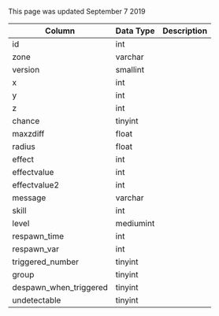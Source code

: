 This page was updated September 7 2019

| Column                 | Data Type | Description |
| ---------------------- | --------- | ----------- |
| id                     | int       |             |
| zone                   | varchar   |             |
| version                | smallint  |             |
| x                      | int       |             |
| y                      | int       |             |
| z                      | int       |             |
| chance                 | tinyint   |             |
| maxzdiff               | float     |             |
| radius                 | float     |             |
| effect                 | int       |             |
| effectvalue            | int       |             |
| effectvalue2           | int       |             |
| message                | varchar   |             |
| skill                  | int       |             |
| level                  | mediumint |             |
| respawn_time           | int       |             |
| respawn_var            | int       |             |
| triggered_number       | tinyint   |             |
| group                  | tinyint   |             |
| despawn_when_triggered | tinyint   |             |
| undetectable           | tinyint   |             |